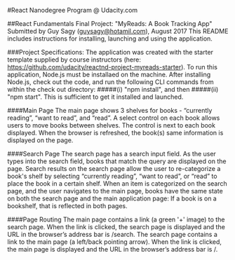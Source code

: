 

#React Nanodegree Program @ Udacity.com

##React Fundamentals Final Project: "MyReads: A Book Tracking App"
Submitted by Guy Sagy (guysagy@hotamil.com), August 2017
This README includes instructions for installing, launching and using the application.

###Project Specifications:
The application was created with the starter template supplied by course instructors (here: https://github.com/udacity/reactnd-project-myreads-starter).
To run this application, Node.js must be installaed on the machine.
After installing Node.js, check out the code, and run the following CLI commands from within the check out directory:
#####(i) "npm install", and then
#####(ii) "npm start".
This is sufficient to get it installed and launched.

####Main Page
The main page shows 3 shelves for books - “currently reading”, “want to read”, and “read”.
A select control on each book allows users to move books between shelves. The control is next to each book displayed.
When the browser is refreshed, the book(s) same information is displayed on the page.

####Search Page
The search page has a search input field. As the user types into the search field, books that match the query are displayed on the page.
Search results on the search page allow the user to re-categorize a book's shelf by selecting “currently reading”, “want to read”, or “read” to place the book in a certain shelf.
When an item is categorized on the search page, and the user navigates to the main page, books have the same state on both the search page and the main application page: If a book is on a bookshelf, that is reflected in both pages.

####Page Routing
The main page contains a link (a green '+' image) to the search page. When the link is clicked, the search page is displayed and the URL in the browser’s address bar is /search.
The search page contains a link to the main page (a left/back pointing arrow). When the link is clicked, the main page is displayed and the URL in the browser’s address bar is /.




